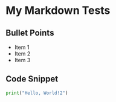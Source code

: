 # My Markdown Tests

## Bullet Points
- Item 1
- Item 2
- Item 3

## Code Snippet
```python
print("Hello, World!2")
